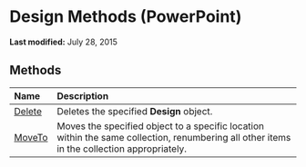 
# Design Methods (PowerPoint)

 **Last modified:** July 28, 2015


## Methods



|**Name**|**Description**|
|:-----|:-----|
| [Delete](dd1bd6f7-9986-0abc-2e84-4c9ba4b12a57.md)|Deletes the specified  **Design** object.|
| [MoveTo](fc0d8e56-0e82-da31-3360-995ad804db7d.md)|Moves the specified object to a specific location within the same collection, renumbering all other items in the collection appropriately.|
